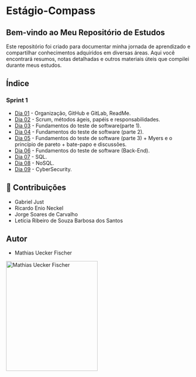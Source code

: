 # Estágio-Compass

## Bem-vindo ao Meu Repositório de Estudos

Este repositório foi criado para documentar minha jornada de aprendizado e compartilhar conhecimentos adquiridos em diversas áreas. Aqui você encontrará resumos, notas detalhadas e outros materiais úteis que compilei durante meus estudos.

## Índice

### Sprint 1
- [Dia 01](https://github.com/MTSuF/Estagio-Compass/blob/main/2024/maio/dia01-06-05.md) - Organização, GitHub e GitLab, ReadMe.
- [Dia 02](https://github.com/MTSuF/Estagio-Compass/blob/main/2024/maio/dia02-07-05.md) - Scrum, métodos ágeis, papéis e responsabilidades.
- [Dia 03](https://github.com/MTSuF/Estagio-Compass/blob/main/2024/maio/dia03-08-05.md) - Fundamentos do teste de software(parte 1).
- [Dia 04](https://github.com/MTSuF/Estagio-Compass/blob/main/2024/maio/dia04-09-05.md) - Fundamentos do teste de software (parte 2).
- [Dia 05](https://github.com/MTSuF/Estagio-Compass/blob/main/2024/maio/dia05-10-05.md) - Fundamentos do teste de software (parte 3) + Myers e o princípio de pareto + bate-papo e discussões.
- [Dia 06](https://github.com/MTSuF/Estagio-Compass/blob/main/2024/maio/dia06-13-05.md) - Fundamentos do teste de software (Back-End).
- [Dia 07](https://github.com/MTSuF/Estagio-Compass/blob/main/2024/maio/dia07-14-05.md) - SQL.
- [Dia 08](https://github.com/MTSuF/Estagio-Compass/blob/main/2024/maio/dia08-15-05.md) - NoSQL.
- [Dia 09](https://github.com/MTSuF/Estagio-Compass/blob/main/2024/maio/dia09-16-05.md) - CyberSecurity.

## :handshake: Contribuições 
- Gabriel Just
- Ricardo Enio Neckel
- Jorge Soares de Carvalho
- Letícia Ribeiro de Souza Barbosa dos Santos 

## Autor
- Mathias Uecker Fischer
<img src="https://github.com/MTSuF/Estagio-Compass/assets/129664506/fb2acdb7-b7ac-4b45-929e-b77ea928f994" alt="Mathias Uecker Fischer" width="250" height="300">
